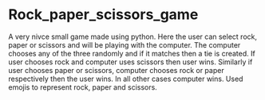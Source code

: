 # Rock_paper_scissors_game
A very nivce small game made using python. Here the user can select rock, paper or scissors and will be playing with the computer. The computer chooses any of the three randomly and if it matches then a tie is created.
If user chooses rock and computer uses scissors then user wins. Similarly if user chooses paper or scissors, computer chooses rock or paper respectively then the user wins.
In all other cases computer wins.
Used emojis to represent rock, paper and scissors.
